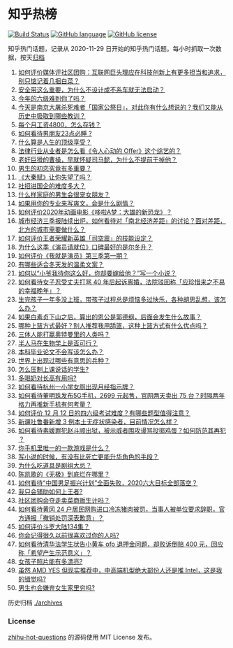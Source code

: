 # 知乎热榜
[![Build Status](https://github.com/ToWeLong/zhihu-hot-questions/workflows/CI/badge.svg)](https://github.com/ToWeLong/zhihu-hot-questions/actions)
[![GitHub language](https://img.shields.io/badge/language-golang-orange.svg)](https://golang.org/)
[![GitHub license](https://img.shields.io/github/license/ToWeLong/zhihu-hot-questions)](https://github.com/ToWeLong/zhihu-hot-questions/blob/main/LICENSE)

知乎热门话题，记录从 2020-11-29 日开始的知乎热门话题。每小时抓取一次数据，按天[归档](./archives)

<!-- BEGIN -->

1. [如何评价媒体评社区团购：互联网巨头理应在科技创新上有更多担当和追求，别只惦记着几捆白菜？](https://www.zhihu.com/question/434417447)
1. [安全带这么重要，为什么不设计成不系车就无法启动？](https://www.zhihu.com/question/30162877)
1. [今年的六级难到你了吗？](https://www.zhihu.com/question/434520166)
1. [今天是南京大屠杀死难者「国家公祭日」，对此你有什么想说的？我们又能从历史中吸取到哪些教训？](https://www.zhihu.com/question/434587937)
1. [每个月工资4800，怎么存钱？](https://www.zhihu.com/question/433122058)
1. [如何看待男朋友23点必睡 ?](https://www.zhihu.com/question/365619051)
1. [什么算是人生的顶级享受？](https://www.zhihu.com/question/56328597)
1. [法律行业从业者是怎么看《令人心动的 Offer》这个综艺的？](https://www.zhihu.com/question/429842469)
1. [老奸巨猾的曹操，早就怀疑司马懿，为什么不提前干掉他？](https://www.zhihu.com/question/427132978)
1. [男生的初恋究竟有多重要？](https://www.zhihu.com/question/284422641)
1. [《大秦赋》让你失望了吗？](https://www.zhihu.com/question/433283289)
1. [社招进国企的难度多大？](https://www.zhihu.com/question/313061788)
1. [什么样家庭的男生会很宠女朋友？](https://www.zhihu.com/question/313152078)
1. [如果用你的专业来写爽文，会是什么剧情？](https://www.zhihu.com/question/394297429)
1. [如何评价2020年动画电影《哆啦A梦：大雄的新恐龙》？](https://www.zhihu.com/question/336041197)
1. [城市经济三季报陆续出炉，如何看待对「南北经济差距」的讨论？面对差距，北方的城市需要做什么？](https://www.zhihu.com/question/434197542)
1. [如何评价王者荣耀新英雄「司空震」的技能设定？](https://www.zhihu.com/question/434389291)
1. [为什么这季《演员请就位》口碑最好的是尔冬升？](https://www.zhihu.com/question/433301396)
1. [如何评价《我就是演员》第三季第一期？](https://www.zhihu.com/question/352732719)
1. [有哪些适合冬天发的温柔文案？](https://www.zhihu.com/question/428926458)
1. [如何以“小爷我待你这么好，你却要嫁给他？”写一个小说？](https://www.zhihu.com/question/433765421)
1. [如何看待女子忍受丈夫打骂 40 年后起诉离婚，法院驳回称「应珍惜来之不易的幸福晚年」？](https://www.zhihu.com/question/434543281)
1. [生完孩子一年多没上班，带孩子过程总是烦恼多过快乐，各种胡思乱想，该怎么办？](https://www.zhihu.com/question/303999777)
1. [如果白素贞下山之后，算出的恩公是郭德纲，后面会发生什么故事？](https://www.zhihu.com/question/432038058)
1. [哪种上篮方式最好？别人推荐我用舔篮，这种上篮方式有什么优点吗？](https://www.zhihu.com/question/425287688)
1. [三体人能打赢奥特曼里的人类吗？](https://www.zhihu.com/question/431673739)
1. [半人马在生物学上是否可行？](https://www.zhihu.com/question/427605771)
1. [本科毕业论文不会写该怎么办？](https://www.zhihu.com/question/379902177)
1. [世界上出现过哪些有意思的兵种？](https://www.zhihu.com/question/419256945)
1. [怎么压制上课说话的学生?](https://www.zhihu.com/question/422882343)
1. [多喝奶对长高有用吗?](https://www.zhihu.com/question/426002620)
1. [如何看待杭州一小学女厕出现月经指示牌？](https://www.zhihu.com/question/434355875)
1. [如何看待董明珠发布5G手机，2699 元起售，官网两天卖出 75 台？时隔两年格力再推新手机有何考量？](https://www.zhihu.com/question/434021475)
1. [如何评价 12 月 12 日的四六级考试难度？有哪些题型值得注意？](https://www.zhihu.com/question/434464820)
1. [新疆吐鲁番新增 3 例本土无症状感染者，目前情况怎么样？](https://www.zhihu.com/question/434492097)
1. [如何看待素媛罪犯赵斗顺出狱，被示威者围攻谩骂投掷鸡蛋？如何防范其再犯 ？](https://www.zhihu.com/question/434463282)
1. [你手机里唯一的一款游戏是什么？](https://www.zhihu.com/question/430068341)
1. [写小说的时候，有没有比死亡更能升华角色的手段？](https://www.zhihu.com/question/434441815)
1. [为什么吃道具是剧组大忌？](https://www.zhihu.com/question/47907880)
1. [陈凯歌的《无极》到底烂在哪里？](https://www.zhihu.com/question/20702665)
1. [如何看待“中国男足振兴计划”全面失败，2020六大目标全部落空？](https://www.zhihu.com/question/434286196)
1. [我只会辅助如何上王者?](https://www.zhihu.com/question/430384187)
1. [社区团购会夺走卖菜商贩生计吗？](https://www.zhihu.com/question/432629894)
1. [如何看待黄冈 24 户居民网购进口冷冻猪肉被罚，当事人被单位要求辞职，官方通报「撤销处罚深表歉意」？](https://www.zhihu.com/question/434428147)
1. [如何评价斗罗大陆134集？](https://www.zhihu.com/question/433566197)
1. [你会记得很久以前很喜欢过你的人吗?](https://www.zhihu.com/question/425929065)
1. [如何看待清华法学生状告小黄车 ofo 退押金问题，却败诉倒赔 400 元，回应称「希望产生示范意义」？](https://www.zhihu.com/question/434207689)
1. [女孩子照片能有多漂亮?](https://www.zhihu.com/question/326533306)
1. [虽然 AMD YES 但现实推荐中，中高端机型绝大部份人还是推 Intel，这是我的错觉吗?](https://www.zhihu.com/question/433988855)
1. [男生也会嫌弃女生家里穷吗?](https://www.zhihu.com/question/372689929)

<!-- END -->

历史归档 [./archives](./archives)


### License
[zhihu-hot-questions](https://github.com/towelong/zhihu-hot-questions) 的源码使用 MIT License 发布。